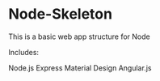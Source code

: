 Node-Skeleton
=============

This is a basic web app structure for Node

Includes:

Node.js
Express
Material Design
Angular.js

